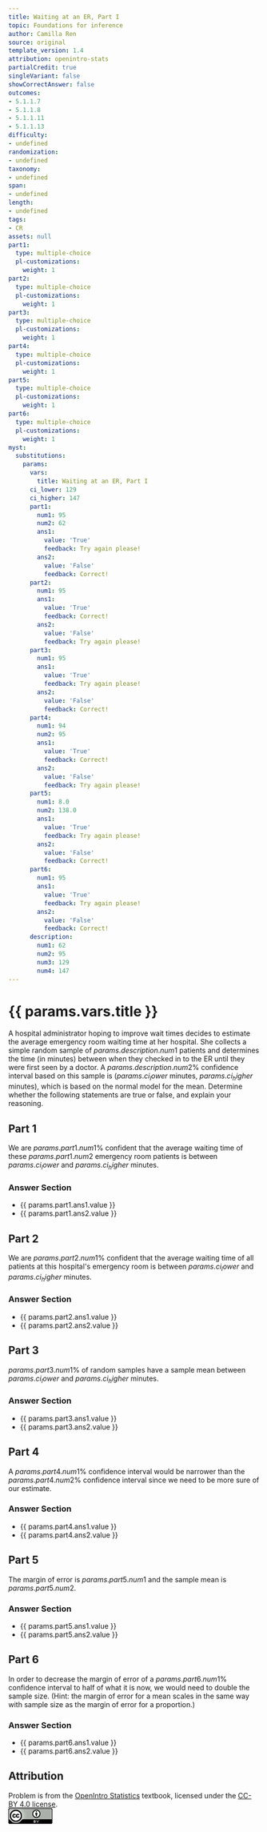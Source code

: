 ```yaml
---
title: Waiting at an ER, Part I
topic: Foundations for inference
author: Camilla Ren
source: original
template_version: 1.4
attribution: openintro-stats
partialCredit: true
singleVariant: false
showCorrectAnswer: false
outcomes:
- 5.1.1.7
- 5.1.1.8
- 5.1.1.11
- 5.1.1.13
difficulty:
- undefined
randomization:
- undefined
taxonomy:
- undefined
span:
- undefined
length:
- undefined
tags:
- CR
assets: null
part1:
  type: multiple-choice
  pl-customizations:
    weight: 1
part2:
  type: multiple-choice
  pl-customizations:
    weight: 1
part3:
  type: multiple-choice
  pl-customizations:
    weight: 1
part4:
  type: multiple-choice
  pl-customizations:
    weight: 1
part5:
  type: multiple-choice
  pl-customizations:
    weight: 1
part6:
  type: multiple-choice
  pl-customizations:
    weight: 1
myst:
  substitutions:
    params:
      vars:
        title: Waiting at an ER, Part I
      ci_lower: 129
      ci_higher: 147
      part1:
        num1: 95
        num2: 62
        ans1:
          value: 'True'
          feedback: Try again please!
        ans2:
          value: 'False'
          feedback: Correct!
      part2:
        num1: 95
        ans1:
          value: 'True'
          feedback: Correct!
        ans2:
          value: 'False'
          feedback: Try again please!
      part3:
        num1: 95
        ans1:
          value: 'True'
          feedback: Try again please!
        ans2:
          value: 'False'
          feedback: Correct!
      part4:
        num1: 94
        num2: 95
        ans1:
          value: 'True'
          feedback: Correct!
        ans2:
          value: 'False'
          feedback: Try again please!
      part5:
        num1: 8.0
        num2: 138.0
        ans1:
          value: 'True'
          feedback: Try again please!
        ans2:
          value: 'False'
          feedback: Correct!
      part6:
        num1: 95
        ans1:
          value: 'True'
          feedback: Try again please!
        ans2:
          value: 'False'
          feedback: Correct!
      description:
        num1: 62
        num2: 95
        num3: 129
        num4: 147
---
```

# {{ params.vars.title }}
A hospital administrator hoping to improve wait times decides to estimate the average emergency room waiting time at her hospital. She collects a simple random sample of ${{ params.description.num1 }}$ patients and determines the time (in minutes) between when they checked in to the ER until they were first seen by a doctor. A ${{ params.description.num2 }}$% confidence interval based on this sample is (${{ params.ci_lower }}$ minutes, ${{ params.ci_higher }}$ minutes), which is based on the normal model for the mean. Determine whether the following statements are true or false, and explain your reasoning.

## Part 1

We are ${{ params.part1.num1 }}$% confident that the average waiting time of these ${{ params.part1.num2 }}$ emergency room patients is between ${{ params.ci_lower }}$ and ${{ params.ci_higher }}$ minutes.

### Answer Section

- {{ params.part1.ans1.value }}
- {{ params.part1.ans2.value }}

## Part 2

We are ${{ params.part2.num1 }}$% confident that the average waiting time of all patients at this hospital's emergency room is between ${{ params.ci_lower }}$ and ${{ params.ci_higher }}$ minutes.

### Answer Section

- {{ params.part2.ans1.value }}
- {{ params.part2.ans2.value }}

## Part 3

${{ params.part3.num1 }}$% of random samples have a sample mean between ${{ params.ci_lower }}$ and ${{ params.ci_higher }}$ minutes.

### Answer Section

- {{ params.part3.ans1.value }}
- {{ params.part3.ans2.value }}

## Part 4

A ${{ params.part4.num1 }}$% confidence interval would be narrower than the ${{ params.part4.num2 }}$% confidence interval since we need to be more sure of our estimate.

### Answer Section

- {{ params.part4.ans1.value }}
- {{ params.part4.ans2.value }}

## Part 5

The margin of error is ${{ params.part5.num1 }}$ and the sample mean is ${{ params.part5.num2 }}$.

### Answer Section

- {{ params.part5.ans1.value }}
- {{ params.part5.ans2.value }}

## Part 6

In order to decrease the margin of error of a ${{ params.part6.num1 }}$% confidence interval to half of what it is now, we would need to double the sample size. (Hint: the margin of error for a mean scales in the same way with sample size as the margin of error for a proportion.)

### Answer Section

- {{ params.part6.ans1.value }}
- {{ params.part6.ans2.value }}

## Attribution

Problem is from the [OpenIntro Statistics](https://openintro.org/book/os/) textbook, licensed under the [CC-BY 4.0 license](https://creativecommons.org/licenses/by/4.0/).<br>![Image representing the Creative Commons 4.0 BY license.](https://raw.githubusercontent.com/firasm/bits/master/by.png)